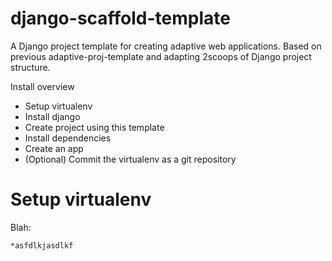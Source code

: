 django-scaffold-template
========================

A Django project template for creating adaptive web applications. Based on previous adaptive-proj-template and adapting 2scoops of Django project structure.


Install overview
* Setup virtualenv
* Install django
* Create project using this template
* Install dependencies
* Create an app
* (Optional) Commit the virtualenv as a git repository


Setup virtualenv
================

Blah:
    
    *asfdlkjasdlkf
